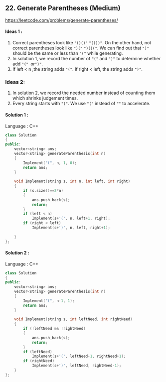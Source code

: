 ## **22. Generate Parentheses (Medium)** 

https://leetcode.com/problems/generate-parentheses/



#### Ideas 1 : 

1. Correct parentheses look like `"()()"` `"(())"`. On the other hand, not correct parentheses look like `")("` `")()("`. We can find out that `")"` should be the same or less than `"("` while generating.
2. In solution 1, we record the number of `"("` and `")"` to determine whether add `"(" `or`")"`. 
3. If left < n ,the string adds `"("`. If right < left, the string adds `")"`.



### Ideas 2:

1. In solution 2, we record the needed number instead of counting them which shrinks judgement times.
2. Every string starts with `"("`. We use `"("` instead of `""` to accelerate.




#### Solution 1 :

Language : C++

```C++
class Solution 
{
public:
    vector<string> ans;
    vector<string> generateParenthesis(int n) 
    {
        Implement("(", n, 1, 0);
        return ans;
    }
    
    void Implement(string s, int n, int left, int right)
    {
        if (s.size()==2*n) 
        {
            ans.push_back(s);
            return;
        }
        if (left < n) 
            Implement(s+'(', n, left+1, right); 
        if (right < left) 
            Implement(s+')', n, left, right+1);
        
    }
};
```



#### Solution 2 :

Language : C++

```C++
class Solution 
{
public:
    vector<string> ans;
    vector<string> generateParenthesis(int n) 
    {
        Implement("(", n-1, 1);
        return ans;
    }
    
    void Implement(string s, int leftNeed, int rightNeed)
    {
        if (!leftNeed && !rightNeed) 
        {
            ans.push_back(s);
            return;
        }
        if (leftNeed) 
            Implement(s+'(', leftNeed-1, rightNeed+1); 
        if (rightNeed) 
            Implement(s+')', leftNeed, rightNeed-1);
    }
};
```

